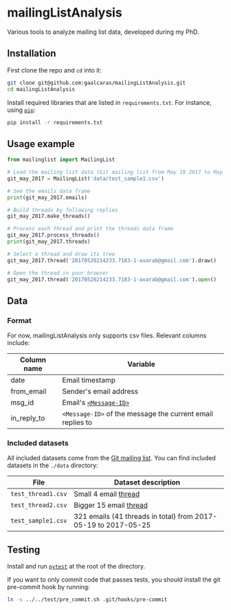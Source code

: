 # mailingListAnalysis

Various tools to analyze mailing list data, developed during my PhD.

## Installation

First clone the repo and `cd` into it:

```bash
git clone git@github.com:gaalcaras/mailingListAnalysis.git
cd mailingListAnalysis
```

Install required libraries that are listed in `requirements.txt`. For instance,
using [`pip`](https://pypi.python.org/pypi/pip):

```bash
pip install -r requirements.txt
```

## Usage example

```python
from mailinglist import MailingList

# Load the mailing list data (Git mailing list from May 19 2017 to May 25 2017)
git_may_2017 = MailingList('data/test_sample1.csv')

# See the emails data frame
print(git_may_2017.emails)

# Build threads by following replies
git_may_2017.make_threads()

# Process each thread and print the threads data frame
git_may_2017.process_threads()
print(git_may_2017.threads)

# Select a thread and draw its tree
git_may_2017.thread('20170520214233.7183-1-avarab@gmail.com').draw()

# Open the thread in your browser
git_may_2017.thread('20170520214233.7183-1-avarab@gmail.com').open()
```

## Data

### Format

For now, mailingListAnalysis only supports csv files. Relevant columns include:

| Column name | Variable                                                           |
| ----        | ----                                                               |
| date        | Email timestamp                                                    |
| from_email  | Sender's email address                                             |
| msg_id      | Email's [`<Message-ID>`](https://en.wikipedia.org/wiki/Message-ID) |
| in_reply_to | `<Message-ID>` of the message the current email replies to         |

### Included datasets

All included datasets come from the [Git mailing list](https://public-inbox.org/git/). You can find included datasets in the `./data` directory:

| File | Dataset description |
| ---- | ---- |
| `test_thread1.csv` | Small 4 email [thread](20170523195132.s57ikef4romy3n3r@sigill.intra.peff.net) |
| `test_thread2.csv` | Bigger 15 email [thread](https://public-inbox.org/git/tnxy899zzu7.fsf@arm.com/) |
| `test_sample1.csv` | 321 emails (41 threads in total) from 2017-05-19 to 2017-05-25 |

## Testing

Install and run [`pytest`](https://docs.pytest.org/en/latest/) at the root of
the directory.

If you want to only commit code that passes tests, you should install the git
pre-commit hook by running:

```bash
ln -s ../../test/pre_commit.sh .git/hooks/pre-commit
```
